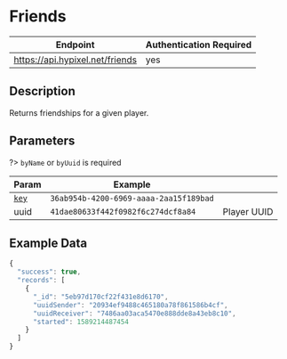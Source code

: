# Friends

| Endpoint | Authentication Required |
| --- | --- |
| https://api.hypixel.net/friends | yes |

## Description
Returns friendships for a given player.

## Parameters

?> `byName` or `byUuid` is required

| Param | Example | |
| --- | --- | --- |
| [`key`](README.md#api-key) | `36ab954b-4200-6969-aaaa-2aa15f189bad` |
| uuid | `41dae80633f442f0982f6c274dcf8a84` | Player UUID |

## Example Data

```js
{
  "success": true,
  "records": [
    {
      "_id": "5eb97d170cf22f431e8d6170",
      "uuidSender": "20934ef9488c465180a78f861586b4cf",
      "uuidReceiver": "7486aa03aca5470e888dde8a43eb8c10",
      "started": 1589214487454
    }
  ]
}
```
